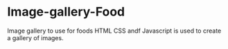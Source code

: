 # Image-gallery-Food
Image gallery to use for foods
HTML CSS andf Javascript is used to create a gallery of images.
